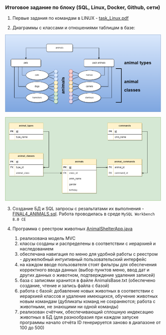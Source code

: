### Итоговое задание по блоку (SQL, Linux, Docker, Github, сети)

1. Первые задания по командам в LINUX - [task_Linux.pdf](https://github.com/Smazhko/finish_project_animals/blob/main/task_Linux.pdf)

2. Диаграммы с классами и отношениями таблицам в базе:

![диаграма классов](https://github.com/Smazhko/finish_project_animals/blob/main/animal-classes_diagram.png)

![диаграма с таблицами](https://github.com/Smazhko/finish_project_animals/blob/main/animal-DB_diagram.png)

3. Создание БД и SQL запросы с резальтатами их выполнения - [FINAL4_ANIMALS.sql](https://github.com/Smazhko/finish_project_animals/blob/main/FINAL4_ANIMALS.sql).
   Работа проводилась в среде ```MySQL Workbench 8.0 CE```

4. Программа с реестром животных [AnimalShelterApp.java](https://github.com/Smazhko/finish_project_animals/blob/main/src/main/java/AnimalShelterApp.java)
   1) реализована модель MVC
   2) классы созданы и распределены в соответствии с иерархией и наследованием
   3) обеспечана навигация по меню для удобной работы с реестром - дружелюбный интуитивный пользовательский интерфейс
   4) на каждом вводе пользователя стоят фильтры для обеспечения корректного ввода данных (выбор пунктов меню, ввод дат и других данных о животном, подтверждение удаления записей)
   5) база с записями хранится в файле AnimalsBase.txt (обеспечено создание, чтение и запись файла с базой)
   6) работа с базой: добавление новых животных в соответствии с иерархией классов и удаление имеющихся, обучение животных новым командам (дубликаты команд не сохраняются; работа с животными, не знающими ни одной команды)
   7) реализован счётчик, обеспечивающий сплошную индексацию животных в БД (для разнообразия при каждом запуске программы начало отчёта ID генерируется заново в диапазоне от 100 до 500)
   
